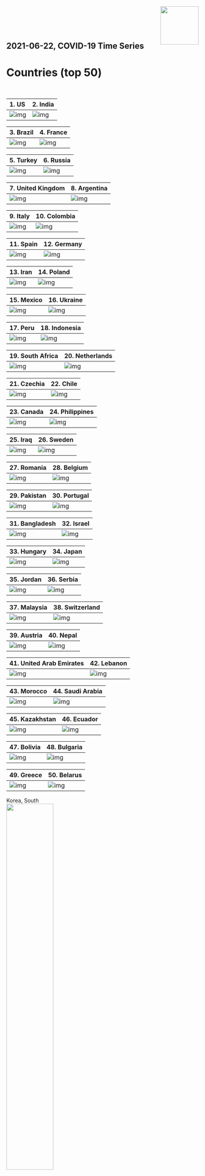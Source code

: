 <img align="right"  height="100" src="/doc/utsw-master-logo-cmyk+BI.png">

 <p>&nbsp;</p> 

 <p>&nbsp;</p> 

## 2021-06-22, COVID-19 Time Series
# Countries (top 50)


 <p>&nbsp;</p> 

|  1. US  |  2. India  |  
|  :---   |   :---   |  
|  ![img](/output/countries_current/US_newCases.png)  |  ![img](/output/countries_current/India_newCases.png)  |  

|  3. Brazil  |  4. France  |  
|  :---   |   :---   |  
|  ![img](/output/countries_current/Brazil_newCases.png)  |  ![img](/output/countries_current/France_newCases.png)  |  

|  5. Turkey  |  6. Russia  |  
|  :---   |   :---   |  
|  ![img](/output/countries_current/Turkey_newCases.png)  |  ![img](/output/countries_current/Russia_newCases.png)  |  

|  7. United Kingdom  |  8. Argentina  |  
|  :---   |   :---   |  
|  ![img](/output/countries_current/United Kingdom_newCases.png)  |  ![img](/output/countries_current/Argentina_newCases.png)  |  

|  9. Italy  |  10. Colombia  |  
|  :---   |   :---   |  
|  ![img](/output/countries_current/Italy_newCases.png)  |  ![img](/output/countries_current/Colombia_newCases.png)  |  

|  11. Spain  |  12. Germany  |  
|  :---   |   :---   |  
|  ![img](/output/countries_current/Spain_newCases.png)  |  ![img](/output/countries_current/Germany_newCases.png)  |  

|  13. Iran  |  14. Poland  |  
|  :---   |   :---   |  
|  ![img](/output/countries_current/Iran_newCases.png)  |  ![img](/output/countries_current/Poland_newCases.png)  |  

|  15. Mexico  |  16. Ukraine  |  
|  :---   |   :---   |  
|  ![img](/output/countries_current/Mexico_newCases.png)  |  ![img](/output/countries_current/Ukraine_newCases.png)  |  

|  17. Peru  |  18. Indonesia  |  
|  :---   |   :---   |  
|  ![img](/output/countries_current/Peru_newCases.png)  |  ![img](/output/countries_current/Indonesia_newCases.png)  |  

|  19. South Africa  |  20. Netherlands  |  
|  :---   |   :---   |  
|  ![img](/output/countries_current/South Africa_newCases.png)  |  ![img](/output/countries_current/Netherlands_newCases.png)  |  

|  21. Czechia  |  22. Chile  |  
|  :---   |   :---   |  
|  ![img](/output/countries_current/Czechia_newCases.png)  |  ![img](/output/countries_current/Chile_newCases.png)  |  

|  23. Canada  |  24. Philippines  |  
|  :---   |   :---   |  
|  ![img](/output/countries_current/Canada_newCases.png)  |  ![img](/output/countries_current/Philippines_newCases.png)  |  

|  25. Iraq  |  26. Sweden  |  
|  :---   |   :---   |  
|  ![img](/output/countries_current/Iraq_newCases.png)  |  ![img](/output/countries_current/Sweden_newCases.png)  |  

|  27. Romania  |  28. Belgium  |  
|  :---   |   :---   |  
|  ![img](/output/countries_current/Romania_newCases.png)  |  ![img](/output/countries_current/Belgium_newCases.png)  |  

|  29. Pakistan  |  30. Portugal  |  
|  :---   |   :---   |  
|  ![img](/output/countries_current/Pakistan_newCases.png)  |  ![img](/output/countries_current/Portugal_newCases.png)  |  

|  31. Bangladesh  |  32. Israel  |  
|  :---   |   :---   |  
|  ![img](/output/countries_current/Bangladesh_newCases.png)  |  ![img](/output/countries_current/Israel_newCases.png)  |  

|  33. Hungary  |  34. Japan  |  
|  :---   |   :---   |  
|  ![img](/output/countries_current/Hungary_newCases.png)  |  ![img](/output/countries_current/Japan_newCases.png)  |  

|  35. Jordan  |  36. Serbia  |  
|  :---   |   :---   |  
|  ![img](/output/countries_current/Jordan_newCases.png)  |  ![img](/output/countries_current/Serbia_newCases.png)  |  

|  37. Malaysia  |  38. Switzerland  |  
|  :---   |   :---   |  
|  ![img](/output/countries_current/Malaysia_newCases.png)  |  ![img](/output/countries_current/Switzerland_newCases.png)  |  

|  39. Austria  |  40. Nepal  |  
|  :---   |   :---   |  
|  ![img](/output/countries_current/Austria_newCases.png)  |  ![img](/output/countries_current/Nepal_newCases.png)  |  

|  41. United Arab Emirates  |  42. Lebanon  |  
|  :---   |   :---   |  
|  ![img](/output/countries_current/United Arab Emirates_newCases.png)  |  ![img](/output/countries_current/Lebanon_newCases.png)  |  

|  43. Morocco  |  44. Saudi Arabia  |  
|  :---   |   :---   |  
|  ![img](/output/countries_current/Morocco_newCases.png)  |  ![img](/output/countries_current/Saudi Arabia_newCases.png)  |  

|  45. Kazakhstan  |  46. Ecuador  |  
|  :---   |   :---   |  
|  ![img](/output/countries_current/Kazakhstan_newCases.png)  |  ![img](/output/countries_current/Ecuador_newCases.png)  |  

|  47. Bolivia  |  48. Bulgaria  |  
|  :---   |   :---   |  
|  ![img](/output/countries_current/Bolivia_newCases.png)  |  ![img](/output/countries_current/Bulgaria_newCases.png)  |  

|  49. Greece  |  50. Belarus  |  
|  :---   |   :---   |  
|  ![img](/output/countries_current/Greece_newCases.png)  |  ![img](/output/countries_current/Belarus_newCases.png)  |  

Korea, South  
<img src="/output/countries_current/Korea, South_newCases.png" width="49.5%"/>    

